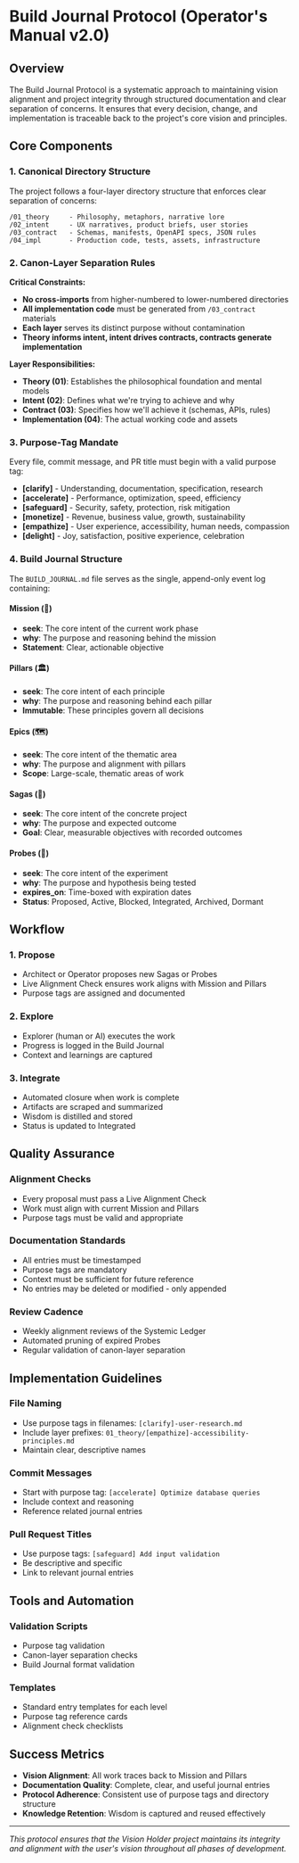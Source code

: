 # Build Journal Protocol (Operator's Manual v2.0)

## Overview

The Build Journal Protocol is a systematic approach to maintaining vision alignment and project integrity through structured documentation and clear separation of concerns. It ensures that every decision, change, and implementation is traceable back to the project's core vision and principles.

## Core Components

### 1. Canonical Directory Structure

The project follows a four-layer directory structure that enforces clear separation of concerns:

```
/01_theory     - Philosophy, metaphors, narrative lore
/02_intent     - UX narratives, product briefs, user stories  
/03_contract   - Schemas, manifests, OpenAPI specs, JSON rules
/04_impl       - Production code, tests, assets, infrastructure
```

### 2. Canon-Layer Separation Rules

**Critical Constraints:**
- **No cross-imports** from higher-numbered to lower-numbered directories
- **All implementation code** must be generated from `/03_contract` materials
- **Each layer** serves its distinct purpose without contamination
- **Theory informs intent, intent drives contracts, contracts generate implementation**

**Layer Responsibilities:**
- **Theory (01)**: Establishes the philosophical foundation and mental models
- **Intent (02)**: Defines what we're trying to achieve and why
- **Contract (03)**: Specifies how we'll achieve it (schemas, APIs, rules)
- **Implementation (04)**: The actual working code and assets

### 3. Purpose-Tag Mandate

Every file, commit message, and PR title must begin with a valid purpose tag:

- **[clarify]** - Understanding, documentation, specification, research
- **[accelerate]** - Performance, optimization, speed, efficiency
- **[safeguard]** - Security, safety, protection, risk mitigation
- **[monetize]** - Revenue, business value, growth, sustainability
- **[empathize]** - User experience, accessibility, human needs, compassion
- **[delight]** - Joy, satisfaction, positive experience, celebration

### 4. Build Journal Structure

The `BUILD_JOURNAL.md` file serves as the single, append-only event log containing:

#### Mission (🎯)
- **seek**: The core intent of the current work phase
- **why**: The purpose and reasoning behind the mission
- **Statement**: Clear, actionable objective

#### Pillars (🏛️)
- **seek**: The core intent of each principle
- **why**: The purpose and reasoning behind each pillar
- **Immutable**: These principles govern all decisions

#### Epics (🗺️)
- **seek**: The core intent of the thematic area
- **why**: The purpose and alignment with pillars
- **Scope**: Large-scale, thematic areas of work

#### Sagas (📜)
- **seek**: The core intent of the concrete project
- **why**: The purpose and expected outcome
- **Goal**: Clear, measurable objectives with recorded outcomes

#### Probes (🔎)
- **seek**: The core intent of the experiment
- **why**: The purpose and hypothesis being tested
- **expires_on**: Time-boxed with expiration dates
- **Status**: Proposed, Active, Blocked, Integrated, Archived, Dormant

## Workflow

### 1. Propose
- Architect or Operator proposes new Sagas or Probes
- Live Alignment Check ensures work aligns with Mission and Pillars
- Purpose tags are assigned and documented

### 2. Explore
- Explorer (human or AI) executes the work
- Progress is logged in the Build Journal
- Context and learnings are captured

### 3. Integrate
- Automated closure when work is complete
- Artifacts are scraped and summarized
- Wisdom is distilled and stored
- Status is updated to Integrated

## Quality Assurance

### Alignment Checks
- Every proposal must pass a Live Alignment Check
- Work must align with current Mission and Pillars
- Purpose tags must be valid and appropriate

### Documentation Standards
- All entries must be timestamped
- Purpose tags are mandatory
- Context must be sufficient for future reference
- No entries may be deleted or modified - only appended

### Review Cadence
- Weekly alignment reviews of the Systemic Ledger
- Automated pruning of expired Probes
- Regular validation of canon-layer separation

## Implementation Guidelines

### File Naming
- Use purpose tags in filenames: `[clarify]-user-research.md`
- Include layer prefixes: `01_theory/[empathize]-accessibility-principles.md`
- Maintain clear, descriptive names

### Commit Messages
- Start with purpose tag: `[accelerate] Optimize database queries`
- Include context and reasoning
- Reference related journal entries

### Pull Request Titles
- Use purpose tags: `[safeguard] Add input validation`
- Be descriptive and specific
- Link to relevant journal entries

## Tools and Automation

### Validation Scripts
- Purpose tag validation
- Canon-layer separation checks
- Build Journal format validation

### Templates
- Standard entry templates for each level
- Purpose tag reference cards
- Alignment check checklists

## Success Metrics

- **Vision Alignment**: All work traces back to Mission and Pillars
- **Documentation Quality**: Complete, clear, and useful journal entries
- **Protocol Adherence**: Consistent use of purpose tags and directory structure
- **Knowledge Retention**: Wisdom is captured and reused effectively

---

*This protocol ensures that the Vision Holder project maintains its integrity and alignment with the user's vision throughout all phases of development.* 